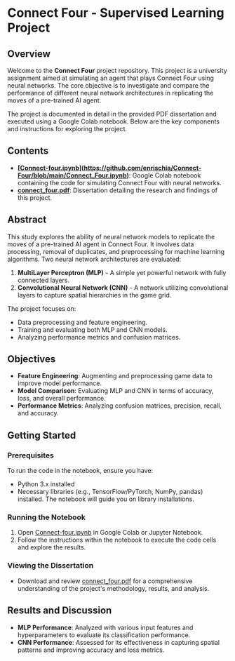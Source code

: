 # Connect Four - Supervised Learning Project

## Overview

Welcome to the **Connect Four** project repository. This project is a university assignment aimed at simulating an agent that plays Connect Four using neural networks. The core objective is to investigate and compare the performance of different neural network architectures in replicating the moves of a pre-trained AI agent.

The project is documented in detail in the provided PDF dissertation and executed using a Google Colab notebook. Below are the key components and instructions for exploring the project.

## Contents

- **[[Connect-four.ipynb](Connect-four.ipynb)](https://github.com/enrischia/Connect-Four/blob/main/Connect_Four.ipynb)**: Google Colab notebook containing the code for simulating Connect Four with neural networks.
- **[connect_four.pdf](connect_four.pdf)**: Dissertation detailing the research and findings of this project.

## Abstract

This study explores the ability of neural network models to replicate the moves of a pre-trained AI agent in Connect Four. It involves data processing, removal of duplicates, and preprocessing for machine learning algorithms. Two neural network architectures are evaluated:

1. **MultiLayer Perceptron (MLP)** - A simple yet powerful network with fully connected layers.
2. **Convolutional Neural Network (CNN)** - A network utilizing convolutional layers to capture spatial hierarchies in the game grid.

The project focuses on:
- Data preprocessing and feature engineering.
- Training and evaluating both MLP and CNN models.
- Analyzing performance metrics and confusion matrices.

## Objectives

- **Feature Engineering**: Augmenting and preprocessing game data to improve model performance.
- **Model Comparison**: Evaluating MLP and CNN in terms of accuracy, loss, and overall performance.
- **Performance Metrics**: Analyzing confusion matrices, precision, recall, and accuracy.

## Getting Started

### Prerequisites

To run the code in the notebook, ensure you have:
- Python 3.x installed
- Necessary libraries (e.g., TensorFlow/PyTorch, NumPy, pandas) installed. The notebook will guide you on library installations.

### Running the Notebook

1. Open [Connect-four.ipynb](Connect-four.ipynb) in Google Colab or Jupyter Notebook.
2. Follow the instructions within the notebook to execute the code cells and explore the results.

### Viewing the Dissertation

- Download and review [connect_four.pdf](connect_four.pdf) for a comprehensive understanding of the project's methodology, results, and analysis.

## Results and Discussion

- **MLP Performance**: Analyzed with various input features and hyperparameters to evaluate its classification performance.
- **CNN Performance**: Assessed for its effectiveness in capturing spatial patterns and improving accuracy and loss metrics.

